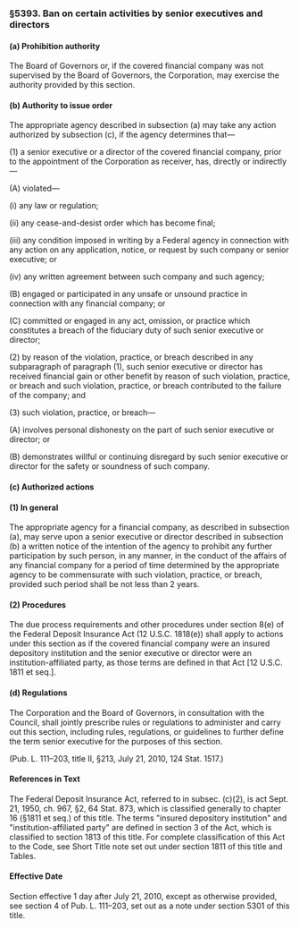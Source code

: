 ### §5393. Ban on certain activities by senior executives and directors ###

#### (a) Prohibition authority ####

The Board of Governors or, if the covered financial company was not supervised by the Board of Governors, the Corporation, may exercise the authority provided by this section.

#### (b) Authority to issue order ####

The appropriate agency described in subsection (a) may take any action authorized by subsection (c), if the agency determines that—

(1) a senior executive or a director of the covered financial company, prior to the appointment of the Corporation as receiver, has, directly or indirectly—

(A) violated—

(i) any law or regulation;

(ii) any cease-and-desist order which has become final;

(iii) any condition imposed in writing by a Federal agency in connection with any action on any application, notice, or request by such company or senior executive; or

(iv) any written agreement between such company and such agency;

(B) engaged or participated in any unsafe or unsound practice in connection with any financial company; or

(C) committed or engaged in any act, omission, or practice which constitutes a breach of the fiduciary duty of such senior executive or director;

(2) by reason of the violation, practice, or breach described in any subparagraph of paragraph (1), such senior executive or director has received financial gain or other benefit by reason of such violation, practice, or breach and such violation, practice, or breach contributed to the failure of the company; and

(3) such violation, practice, or breach—

(A) involves personal dishonesty on the part of such senior executive or director; or

(B) demonstrates willful or continuing disregard by such senior executive or director for the safety or soundness of such company.

#### (c) Authorized actions ####

#### (1) In general ####

The appropriate agency for a financial company, as described in subsection (a), may serve upon a senior executive or director described in subsection (b) a written notice of the intention of the agency to prohibit any further participation by such person, in any manner, in the conduct of the affairs of any financial company for a period of time determined by the appropriate agency to be commensurate with such violation, practice, or breach, provided such period shall be not less than 2 years.

#### (2) Procedures ####

The due process requirements and other procedures under section 8(e) of the Federal Deposit Insurance Act (12 U.S.C. 1818(e)) shall apply to actions under this section as if the covered financial company were an insured depository institution and the senior executive or director were an institution-affiliated party, as those terms are defined in that Act [12 U.S.C. 1811 et seq.].

#### (d) Regulations ####

The Corporation and the Board of Governors, in consultation with the Council, shall jointly prescribe rules or regulations to administer and carry out this section, including rules, regulations, or guidelines to further define the term senior executive for the purposes of this section.

(Pub. L. 111–203, title II, §213, July 21, 2010, 124 Stat. 1517.)

#### References in Text ####

The Federal Deposit Insurance Act, referred to in subsec. (c)(2), is act Sept. 21, 1950, ch. 967, §2, 64 Stat. 873, which is classified generally to chapter 16 (§1811 et seq.) of this title. The terms "insured depository institution" and "institution-affiliated party" are defined in section 3 of the Act, which is classified to section 1813 of this title. For complete classification of this Act to the Code, see Short Title note set out under section 1811 of this title and Tables.

#### Effective Date ####

Section effective 1 day after July 21, 2010, except as otherwise provided, see section 4 of Pub. L. 111–203, set out as a note under section 5301 of this title.